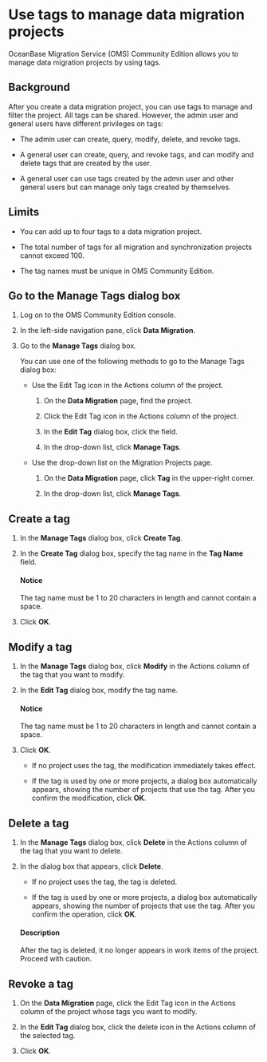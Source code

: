 # Use tags to manage data migration projects

OceanBase Migration Service (OMS) Community Edition allows you to manage data migration projects by using tags.

## Background

After you create a data migration project, you can use tags to manage and filter the project. All tags can be shared. However, the admin user and general users have different privileges on tags:

* The admin user can create, query, modify, delete, and revoke tags.

* A general user can create, query, and revoke tags, and can modify and delete tags that are created by the user.

* A general user can use tags created by the admin user and other general users but can manage only tags created by themselves.

## Limits

* You can add up to four tags to a data migration project.

* The total number of tags for all migration and synchronization projects cannot exceed 100.

* The tag names must be unique in OMS Community Edition.

## Go to the Manage Tags dialog box

1. Log on to the OMS Community Edition console.

2. In the left-side navigation pane, click **Data Migration**.

3. Go to the **Manage Tags** dialog box.

   You can use one of the following methods to go to the Manage Tags dialog box:

   * Use the Edit Tag icon in the Actions column of the project.

      1. On the **Data Migration** page, find the project.

      2. Click the Edit Tag icon in the Actions column of the project.

      3. In the **Edit Tag** dialog box, click the field.

      4. In the drop-down list, click **Manage Tags**.

   * Use the drop-down list on the Migration Projects page.

      1. On the **Data Migration** page, click **Tag** in the upper-right corner.

      2. In the drop-down list, click **Manage Tags**.

## Create a tag

1. In the **Manage Tags** dialog box, click **Create Tag**.

2. In the **Create Tag** dialog box, specify the tag name in the **Tag Name** field.

    <main id="notice" type='notice'>
    <h4>Notice</h4>
    <p>The tag name must be 1 to 20 characters in length and cannot contain a space. </p>
    </main>

3. Click **OK**.

## Modify a tag

1. In the **Manage Tags** dialog box, click **Modify** in the Actions column of the tag that you want to modify.

2. In the **Edit Tag** dialog box, modify the tag name.

    <main id="notice" type='notice'>
    <h4>Notice</h4>
    <p>The tag name must be 1 to 20 characters in length and cannot contain a space. </p>
    </main>

3. Click **OK**.

   * If no project uses the tag, the modification immediately takes effect.

   * If the tag is used by one or more projects, a dialog box automatically appears, showing the number of projects that use the tag. After you confirm the modification, click **OK**.

## Delete a tag

1. In the **Manage Tags** dialog box, click **Delete** in the Actions column of the tag that you want to delete.

2. In the dialog box that appears, click **Delete**.

   * If no project uses the tag, the tag is deleted.

   * If the tag is used by one or more projects, a dialog box automatically appears, showing the number of projects that use the tag. After you confirm the operation, click **OK**.

    <main id="notice" type='explain'>
    <h4>Description</h4>
    <p>After the tag is deleted, it no longer appears in work items of the project. Proceed with caution. </p>
    </main>

## Revoke a tag

1. On the **Data Migration** page, click the Edit Tag icon in the Actions column of the project whose tags you want to modify.

2. In the **Edit Tag** dialog box, click the delete icon in the Actions column of the selected tag.

3. Click **OK**.
